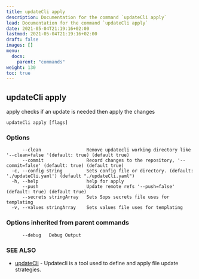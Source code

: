 ```yaml
---
title: updateCli apply
description: Documentation for the command `updateCli apply`
lead: Documentation for the command `updateCli apply`
date: 2021-05-04T21:19:16+02:00
lastmod: 2021-05-04T21:19:16+02:00
draft: false
images: []
menu:
  docs:
    parent: "commands"
weight: 130
toc: true
---
```


## updateCli apply

apply checks if an update is needed then apply the changes

```
updateCli apply [flags]
```

### Options

```
      --clean                 Remove updatecli working directory like '--clean=false '(default: true) (default true)
      --commit                Record changes to the repository, '--commit=false' (default: true) (default true)
  -c, --config string         Sets config file or directory. (default: './updateCli.yaml') (default "./updateCli.yaml")
  -h, --help                  help for apply
      --push                  Update remote refs '--push=false' (default: true) (default true)
      --secrets stringArray   Sets Sops secrets file uses for templating
  -v, --values stringArray    Sets values file uses for templating
```

### Options inherited from parent commands

```
      --debug   Debug Output
```

### SEE ALSO

* [updateCli](/docs/commands/updatecli)	 - Updatecli is a tool used to define and apply file update strategies. 

